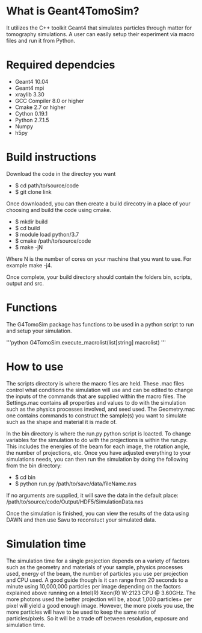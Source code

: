 # What is Geant4TomoSim?
It utilizes the C++ toolkit Geant4 that simulates particles through matter for tomography simulations. A user can easily setup their experiment via macro files and run it from Python. 

# Required dependcies
- Geant4 10.04
- Geant4 mpi
- xraylib 3.30
- GCC Compiler 8.0 or higher
- Cmake 2.7 or higher
- Cython 0.19.1
- Python 2.7.1.5
- Numpy
- h5py

# Build instructions
Download the code in the directoy you want
- $ cd path/to/source/code
- $ git clone link
  
Once downloaded, you can then create a build direcotry in a place of your choosing and build the code using cmake.
- $ mkdir build
- $ cd build
- $ module load python/3.7
- $ cmake /path/to/source/code
- $ make -jN
  
Where N is the number of cores on your machine that you want to use. For example make -j4. 

Once complete, your build directory should contain the folders bin, scripts, output and src.

# Functions
The G4TomoSim package has functions to be used in a python script to run and setup your simulation.

'''python
G4TomoSim.execute_macrolist(list[string] macrolist)
'''

# How to use
The scripts directory is where the macro files are held. These .mac files control what conditions the simulation will use and can be edited to change the inputs of the commands that are supplied within the macro files. The Settings.mac contains all properties and values to do with the simulation such as the physics processes involved, and seed used. The Geometry.mac one contains commands to construct the sample(s) you want to simulate such as the shape and material it is made of.

In the bin directory is where the run.py python script is loacted. To change variables for the simulation to do with the projections is within the run.py. This includes the energies of the beam for each image, the rotation angle, the number of projections, etc. Once you have adjusted everything to your simulations needs, you can then run the simulation by doing the following from the bin directory:

  - $ cd bin
  - $ python run.py /path/to/save/data/fileName.nxs
 
If no arguments are supplied, it will save the data in the default place: /path/to/source/code/Output/HDF5/SimulationData.nxs

Once the simulation is finished, you can view the results of the data using DAWN and then use Savu to reconstuct your simulated data.
 
# Simulation time
The simulation time for a single projection depends on a variety of factors such as the geometry and materials of your sample, physics processes used, energy of the beam, the number of particles you use per projection and CPU used. A good guide though is it can range from 20 seconds to a minute using 10,000,000 particles per image depending on the factors explained above running on a Intel(R) Xeon(R) W-2123 CPU @ 3.60GHz. The more photons used the better projection will be, about 1,000 particles+ per pixel will yield a good enough image. However, the more pixels you use, the more particles will have to be used to keep the same ratio of particles/pixels. So it will be a trade off between resolution, exposure and simulation time.   



